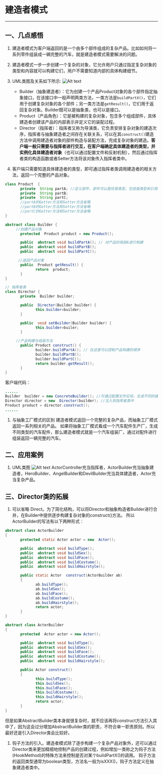 # 建造者模式

-------------

## 一、几点感悟

1. 建造者模式为客户端返回的是一个由多个部件组成的复杂产品。比如如何将一系列零件组装成一辆完整的汽车，就是建造者模式需要解决的问题。

1. 建造者模式一步一步创建一个复杂的对象，它允许用户只通过指定复杂对象的类型和内容就可以构建它们，用户不需要知道内部的具体构建细节。

1. UML类图及关系如下所示:
  ![Alt text](./1508764239671.png)
    - Builder（抽象建造者）：它为创建一个产品Product对象的各个部件指定抽象接口，在该接口中一般声明两类方法，一类方法是`buildPartX()`，它们用于创建复杂对象的各个部件；另一类方法是`getResult()`，它们用于返回复杂对象。Builder既可以是抽象类，也可以是接口。
    - Product（产品角色）：它是被构建的复杂对象，包含多个组成部件，具体建造者创建该产品的内部表示并定义它的装配过程。
    - Director（指挥者）：指挥者又称为导演类，它负责安排复杂对象的建造次序，指挥者与抽象建造者之间存在关联关系，可以在其`construct()`建造方法中调用建造者对象的部件构造与装配方法，完成复杂对象的建造。**客户端一般只需要与指挥者进行交互，在客户端确定具体建造者的类型，并实例化具体建造者对象**（也可以通过配置文件和反射机制），然后通过指挥者类的构造函数或者Setter方法将该对象传入指挥者类中。

1. 客户端只需要知道具体建造者的类型，即可通过指挥者类调用建造者的相关方法，返回一个完整的产品对象。

```java
class Product  {
       private  String partA; //定义部件，部件可以是任意类型，包括值类型和引用类型
       private  String partB;
       private  String partC;
       //partA的Getter方法和Setter方法省略
       //partB的Getter方法和Setter方法省略
       //partC的Getter方法和Setter方法省略
}

abstract class Builder {
     //创建产品对象
       protected  Product product = new Product();

       public  abstract void buildPartA(); // 对产品的局部A进行构建
       public  abstract void buildPartB();
       public  abstract void buildPartC();

      //返回产品对象
       public  Product getResult() {
              return  product;
       }
}

// 指挥者类
class Director {
       private  Builder builder;

       public  Director(Builder builder) {
              this.builder=builder;
       }

       public  void setBuilder(Builder builder) {
              this.builder=builer;
       }

     //产品构建与组装方法
       public Product construct() {
              builder.buildPartA(); // 在这里可以控制产品构建的顺序
              builder.buildPartB();
              builder.buildPartC();
              return builder.getResult();
       }
}
```

客户端代码：

```java
......
Builder  builder = new ConcreteBuilder(); //可通过配置文件实现，生成不同的建造者类
Director director = new  Director(builder); //注入到指挥者类中
Product product = director.construct();
......
```

1. 与抽象工厂模式的区别
  建造者模式返回一个完整的复杂产品，而抽象工厂模式返回一系列相关的产品。
  如果将抽象工厂模式看成一个汽车配件生产厂，生成不同类型的汽车配件，那么建造者模式就是一个汽车组装厂，通过对配件进行组装返回一辆完整的汽车。

## 二、应用案例

1. UML类图
  ![Alt text](./1508912573790.png)
  ActorController充当指挥者，ActorBuilder充当抽象建造者，HeroBuilder、AngelBuilder和DevilBuilder充当具体建造者，Actor充当复杂产品。

## 三、Director类的拓展

1. 可以省略 Direct。为了简化结构，可以将Director和抽象构造者Builder进行合并，在Builder中提供逐步构建复杂对象的construct()方法。
  所以ActorBuilder的写法有以下两种形式：

```java
abstract class ActorBuilder
{
       protected static Actor actor = new  Actor();

       public  abstract void buildType();
       public  abstract void buildSex();
       public  abstract void buildFace();
       public  abstract void buildCostume();
       public  abstract void buildHairstyle();

       public static Actor  construct(ActorBuilder ab)
       {
              ab.buildType();
              ab.buildSex();
              ab.buildFace();
              ab.buildCostume();
              ab.buildHairstyle();
              return actor;
       }
}
```

```java
abstract class ActorBuilder
{
       protected  Actor actor = new Actor();

       public  abstract void buildType();
       public  abstract void buildSex();
       public  abstract void buildFace();
       public  abstract void buildCostume();
       public  abstract void buildHairstyle();

       public Actor construct()
       {
              this.buildType();
              this.buildSex();
              this.buildFace();
              this.buildCostume();
              this.buildHairstyle();
              return actor;
       }
}
```

但是如果AbstractBuilder类本身就很复杂时，就不应该再将construct方法引入其中了，因为这会过分增加AbstractBuilder类的职责，不符合单一职责原则。所以最好还是引入Director类会比较好。

1. 钩子方法的引入。建造者模式除了逐步构建一个复杂产品对象外，还可以通过Director类来更加精细地控制产品的创建过程，例如增加一类称之为钩子方法(HookMethod)的特殊方法来控制是否对某个buildPartX()的调用。
  钩子方法的返回类型通常为boolean类型，方法名一般为isXXX()，钩子方法定义在抽象建造者类中。
